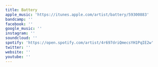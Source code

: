 ```yaml
---
title: Battery
apple_music: 'https://itunes.apple.com/artist/battery/59300883'
bandcamp: ''
facebook: ''
google_music: ''
instagram: ''
soundcloud: ''
spotify: 'https://open.spotify.com/artist/4r697driQmecsYH1PqIE2w'
twitter: ''
website: ''
youtube: ''
---
```

